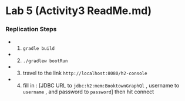 # Lab 5 (Activity3 ReadMe.md)

### Replication Steps
- 1. `gradle build`
- 2. `./gradlew bootRun`
- 3. travel to the link `http://localhost:8080/h2-console`
- 4. fill in : [JDBC URL to `jdbc:h2:mem:BooktownGraphQl` , username to `username` , and password to `password`] then hit connect